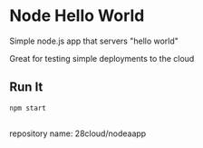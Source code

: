 # Node Hello World

Simple node.js app that servers "hello world"

Great for testing simple deployments to the cloud

## Run It

`npm start`
##
repository name: 28cloud/nodeaapp